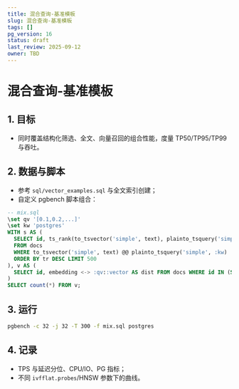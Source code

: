 ```yaml
---
title: 混合查询-基准模板
slug: 混合查询-基准模板
tags: []
pg_version: 16
status: draft
last_review: 2025-09-12
owner: TBD
---
```


# 混合查询-基准模板

## 1. 目标

- 同时覆盖结构化筛选、全文、向量召回的组合性能，度量 TP50/TP95/TP99 与吞吐。

## 2. 数据与脚本

- 参考 `sql/vector_examples.sql` 与全文索引创建；
- 自定义 pgbench 脚本组合：

```sql
-- mix.sql
\set qv '[0.1,0.2,...]'
\set kw 'postgres'
WITH s AS (
  SELECT id, ts_rank(to_tsvector('simple', text), plainto_tsquery('simple', :kw)) AS tr
  FROM docs
  WHERE to_tsvector('simple', text) @@ plainto_tsquery('simple', :kw)
  ORDER BY tr DESC LIMIT 500
), v AS (
  SELECT id, embedding <-> :qv::vector AS dist FROM docs WHERE id IN (SELECT id FROM s) ORDER BY dist ASC LIMIT 100
)
SELECT count(*) FROM v;
```

## 3. 运行

```bash
pgbench -c 32 -j 32 -T 300 -f mix.sql postgres
```

## 4. 记录

- TPS 与延迟分位、CPU/IO、PG 指标；
- 不同 `ivfflat.probes`/HNSW 参数下的曲线。
